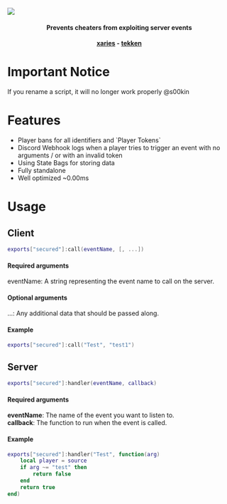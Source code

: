 <br>
<img align='center' src='https://cdn.discordapp.com/attachments/882573745913479228/1009950600227729459/unknown.png?size=4096'>

<h4 align='center'>Prevents cheaters from exploiting server events</h4>
<p align='center'><b><a href='https://github.com/xariesnull'>xaries</a> - <a href='https://github.com/tekkenkkk'>tekken</a></b></p>

<h1>Important Notice</h1>
If you rename a script, it will no longer work properly
@s00kin
<h1>Features</h1>
<ul>
  <li>Player bans for all identifiers and `Player Tokens`</li>
  <li>Discord Webhook logs when a player tries to trigger an event with no arguments / or with an invalid token</li>
  <li>Using State Bags for storing data</li>
  <li>Fully standalone</li>
  <li>Well optimized ~0.00ms</li>
</ul>

<h1>Usage</h1>

<h2>Client</h2>

```lua
exports["secured"]:call(eventName, [, ...])
```

<h4>Required arguments</h4>
eventName: A string representing the event name to call on the server.

<h4>Optional arguments</h4>
...: Any additional data that should be passed along.

<h4>Example</h4>

```lua
exports["secured"]:call("Test", "test1")
```

<h2>Server</h2>

```lua
exports["secured"]:handler(eventName, callback)
```

<h4>Required arguments</h4>
<b>eventName</b>: The name of the event you want to listen to.
<br>
<b>callback</b>: The function to run when the event is called.

<h4>Example</h4>

```lua
exports["secured"]:handler("Test", function(arg)
    local player = source
    if arg ~= "test" then
        return false
    end
    return true
end)
```

